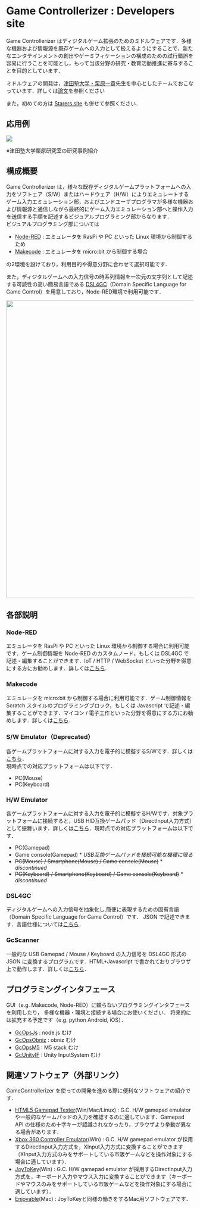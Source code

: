 # Game Controllerizer : Developers site

Game Controllerizer はディジタルゲーム拡張のためのミドルウェアです．多様な機器および情報源を既存ゲームへの入力として扱えるようにすることで，新たなエンタテインメントの創出やゲーミフィケーションの構成のための試行錯誤を容易に行うことを可能とし，もって当該分野の研究・教育活動推進に寄与することを目的としています．

ミドルウェアの開発は，[津田塾大学・栗原一貴](http://www.unryu.org/)先生を中心としたチームでおこなっています．詳しくは[論文](http://doi.org/10.20729/00207632)を参照ください

また，初めての方は [Starers site](https://sites.google.com/view/gamecontrollerizer) も併せて参照ください．

## 応用例
[![](https://img.youtube.com/vi/Fn537wPVH6Q/0.jpg)](https://www.youtube.com/watch?v=Fn537wPVH6Q)

※津田塾大学栗原研究室の研究事例紹介

## 構成概要
Game Controllerizer は，様々な既存ディジタルゲームプラットフォームへの入力をソフトェア（S/W）またはハードウェア（H/W）によりエミュレートするゲーム入力エミュレーション部，およびエンドユーザプログラマが多様な機器および情報源と通信しながら最終的にゲーム入力エミュレーション部へと操作入力を送信する手順を記述するビジュアルプログラミング部からなります．  
ビジュアルプログラミング部については
- [Node-RED](https://nodered.org/) : エミュレータを RasPi や PC といった Linux 環境から制御するため
- [Makecode](https://makecode.microbit.org/) : エミュレータを micro:bit から制御する場合

の2環境を設けており，利用目的や得意分野に合わせて選択可能です．

また，ディジタルゲームへの入力信号の時系列情報を一次元の文字列として記述する可読性の高い簡易言語である [DSL4GC](https://github.com/GameControllerizer/DSL4GC)（Domain Specific Language for Game Control）を用意しており，Node-RED環境で利用可能です．

<img src="./images/overview.png" width="800px">

## 各部説明
### Node-RED
エミュレータを RasPi や PC といった Linux 環境から制御する場合に利用可能です．ゲーム制御情報を Node-RED のカスタムノード，もしくは DSL4GC で記述・編集することができます．IoT / HTTP / WebSocket といった分野を得意にする方にお勧めします．詳しくは[こちら](https://github.com/GameControllerizer/node-red-contrib-game_controllerizer).

### Makecode
エミュレータを micro:bit から制御する場合に利用可能です．ゲーム制御情報を Scratch スタイルのプログラミングブロック，もしくは Javascript で記述・編集することができます．マイコン / 電子工作といった分野を得意にする方にお勧めします．詳しくは[こちら](https://github.com/GameControllerizer/pxt-gamecontrollerizer).

### S/W Emulator（Deprecated）
各ゲームプラットフォームに対する入力を電子的に模擬するS/Wです．詳しくは[こちら](https://github.com/GameControllerizer/GcSwEmulator)．  
現時点での対応プラットフォームは以下です．

- PC(Mouse)
- PC(Keyboard)

### H/W Emulator
各ゲームプラットフォームに対する入力を電子的に模擬するH/Wです．対象プラットフォームに接続すると，USB HID互換ゲームパッド（DirectInput入力方式）として振舞います．詳しくは[こちら](https://github.com/GameControllerizer/GcHwEmulator)．現時点での対応プラットフォームは以下です．

- PC(Gamepad)
- Game console(Gamepad) * _USB互換ゲームパッドを接続可能な機種に限る_
- ~~PC(Mouse) / Smartphone(Mouse) / Game console(Mouse)~~ * _discontinued_
- ~~PC(Keyboard) / Smartphone(Keyboard) / Game console(Keyboard)~~ * _discontinued_

### DSL4GC
ディジタルゲームへの入力信号を抽象化し,簡便に表現するための固有言語（Domain Specific Language for Game Control）です． JSON で記述できます．言語仕様については[こちら](https://github.com/GameControllerizer/DSL4GC)．

### GcScanner
一般的な USB Gamepad / Mouse / Keyboard の入力信号を DSL4GC 形式の JSON に変換するプログラムです．HTML+Javascript で書かれておりブラウザ上で動作します．詳しくは[こちら](https://github.com/GameControllerizer/GcScannerJs)．

## プログラミングインタフェース
GUI（e.g. Makecode, Node-RED）に頼らないプログラミングインタフェースを利用したり，
多様な機器・環境と接続する場合にお使いください．
将来的には拡充する予定です（e.g. python Android, iOS）．

- [GcOpsJs](https://github.com/GameControllerizer/GcOpsJs) : node.js むけ
- [GcOpsObniz](https://github.com/GameControllerizer/GcOpsObniz) : obniz むけ
- [GcOpsM5](https://github.com/GameControllerizer/GcOpsM5) : M5 stack むけ
- [GcUnityIF](https://github.com/GameControllerizer/GcUnityIF) : Unity InputSystem むけ

## 関連ソフトウェア（外部リンク）
GameControllerizer を使っての開発を進める際に便利なソフトウェアの紹介です．

- [HTML5 Gamepad Tester](https://greggman.github.io/html5-gamepad-test/)(Win/Mac/Linux) : G.C. H/W gamepad emulator や一般的なゲームパッドの入力を確認するのに適しています．Gamepad API の仕様のため十字キーが認識されなかったり，ブラウザより挙動が異なる場合があります．  
- [Xbox 360 Controller Emulator](https://www.x360ce.com/)(Win) : G.C. H/W gamepad emulator が採用するDirectInput入力方式を，XInput入力方式に変換することができます（XInput入力方式のみをサポートしている市販ゲームなどを操作対象にする場合に適しています）．
- [JoyToKey](https://joytokey.net/ja/)(Win) : G.C. H/W gamepad emulator が採用するDirectInput入力方式を，キーボード入力やマウス入力に変換することができます（キーボードやマウスのみをサポートしている市販ゲームなどを操作対象にする場合に適しています）．
- [Enjoyable](https://yukkurigames.com/enjoyable/)(Mac) : JoyToKeyと同様の働きをするMac用ソフトウェアです．


